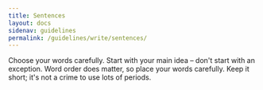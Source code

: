 ```yaml
---
title: Sentences
layout: docs
sidenav: guidelines
permalink: /guidelines/write/sentences/
---
```


Choose your words carefully. Start with your main idea – don't start with an exception. Word order does matter, so place your words carefully. Keep it short; it's not a crime to use lots of periods.
